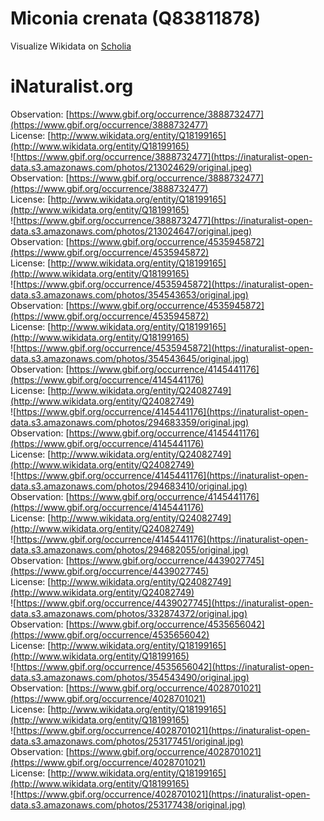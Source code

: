 
Miconia crenata (Q83811878)
===========================
  
Visualize Wikidata on [Scholia](https://scholia.toolforge.org/taxon/Q83811878)
# iNaturalist.org
  
Observation: [https://www.gbif.org/occurrence/3888732477](https://www.gbif.org/occurrence/3888732477)  
License: [http://www.wikidata.org/entity/Q18199165](http://www.wikidata.org/entity/Q18199165)  
![https://www.gbif.org/occurrence/3888732477](https://inaturalist-open-data.s3.amazonaws.com/photos/213024629/original.jpeg)  
Observation: [https://www.gbif.org/occurrence/3888732477](https://www.gbif.org/occurrence/3888732477)  
License: [http://www.wikidata.org/entity/Q18199165](http://www.wikidata.org/entity/Q18199165)  
![https://www.gbif.org/occurrence/3888732477](https://inaturalist-open-data.s3.amazonaws.com/photos/213024647/original.jpeg)  
Observation: [https://www.gbif.org/occurrence/4535945872](https://www.gbif.org/occurrence/4535945872)  
License: [http://www.wikidata.org/entity/Q18199165](http://www.wikidata.org/entity/Q18199165)  
![https://www.gbif.org/occurrence/4535945872](https://inaturalist-open-data.s3.amazonaws.com/photos/354543653/original.jpg)  
Observation: [https://www.gbif.org/occurrence/4535945872](https://www.gbif.org/occurrence/4535945872)  
License: [http://www.wikidata.org/entity/Q18199165](http://www.wikidata.org/entity/Q18199165)  
![https://www.gbif.org/occurrence/4535945872](https://inaturalist-open-data.s3.amazonaws.com/photos/354543645/original.jpg)  
Observation: [https://www.gbif.org/occurrence/4145441176](https://www.gbif.org/occurrence/4145441176)  
License: [http://www.wikidata.org/entity/Q24082749](http://www.wikidata.org/entity/Q24082749)  
![https://www.gbif.org/occurrence/4145441176](https://inaturalist-open-data.s3.amazonaws.com/photos/294683359/original.jpg)  
Observation: [https://www.gbif.org/occurrence/4145441176](https://www.gbif.org/occurrence/4145441176)  
License: [http://www.wikidata.org/entity/Q24082749](http://www.wikidata.org/entity/Q24082749)  
![https://www.gbif.org/occurrence/4145441176](https://inaturalist-open-data.s3.amazonaws.com/photos/294683410/original.jpg)  
Observation: [https://www.gbif.org/occurrence/4145441176](https://www.gbif.org/occurrence/4145441176)  
License: [http://www.wikidata.org/entity/Q24082749](http://www.wikidata.org/entity/Q24082749)  
![https://www.gbif.org/occurrence/4145441176](https://inaturalist-open-data.s3.amazonaws.com/photos/294682055/original.jpg)  
Observation: [https://www.gbif.org/occurrence/4439027745](https://www.gbif.org/occurrence/4439027745)  
License: [http://www.wikidata.org/entity/Q24082749](http://www.wikidata.org/entity/Q24082749)  
![https://www.gbif.org/occurrence/4439027745](https://inaturalist-open-data.s3.amazonaws.com/photos/332874372/original.jpg)  
Observation: [https://www.gbif.org/occurrence/4535656042](https://www.gbif.org/occurrence/4535656042)  
License: [http://www.wikidata.org/entity/Q18199165](http://www.wikidata.org/entity/Q18199165)  
![https://www.gbif.org/occurrence/4535656042](https://inaturalist-open-data.s3.amazonaws.com/photos/354543490/original.jpg)  
Observation: [https://www.gbif.org/occurrence/4028701021](https://www.gbif.org/occurrence/4028701021)  
License: [http://www.wikidata.org/entity/Q18199165](http://www.wikidata.org/entity/Q18199165)  
![https://www.gbif.org/occurrence/4028701021](https://inaturalist-open-data.s3.amazonaws.com/photos/253177451/original.jpg)  
Observation: [https://www.gbif.org/occurrence/4028701021](https://www.gbif.org/occurrence/4028701021)  
License: [http://www.wikidata.org/entity/Q18199165](http://www.wikidata.org/entity/Q18199165)  
![https://www.gbif.org/occurrence/4028701021](https://inaturalist-open-data.s3.amazonaws.com/photos/253177438/original.jpg)